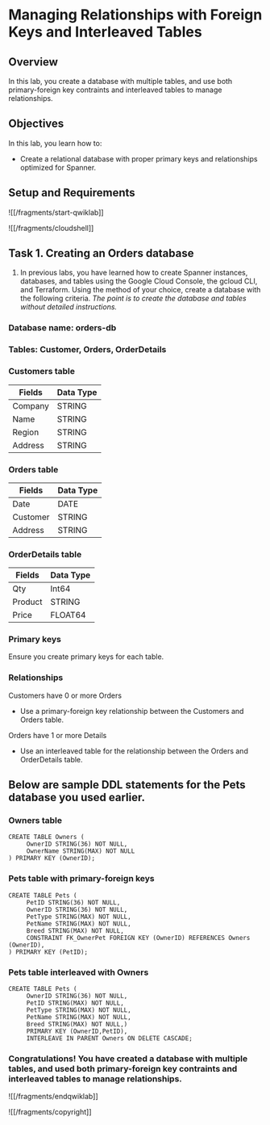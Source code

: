 # Managing Relationships with Foreign Keys and Interleaved Tables

## Overview

In this lab, you create a database with multiple tables, and use both primary-foreign key contraints and interleaved tables to manage relationships. 

## Objectives

In this lab, you learn how to:
* Create a relational database with proper primary keys and relationships optimized for Spanner. 

## Setup and Requirements

![[/fragments/start-qwiklab]]

![[/fragments/cloudshell]]

## Task 1. Creating an Orders database

1. In previous labs, you have learned how to create Spanner instances, databases, and tables using the Google Cloud Console, the gcloud CLI, and Terraform. Using the method of your choice, create a database with the following criteria. _The point is to create the database and tables without detailed instructions._ 

### __Database name:__ orders-db

### __Tables:__ Customer, Orders, OrderDetails

### __Customers table__

| Fields         | Data Type 
|----------------|-------------
| Company        | STRING
| Name           | STRING      
| Region         | STRING        
| Address        | STRING

### __Orders table__
| Fields         | Data Type 
|----------------|-------------
| Date           | DATE
| Customer       | STRING
| Address        | STRING

### __OrderDetails table__

| Fields        | Data Type  
|---------------|-------------
| Qty           | Int64
| Product       | STRING
| Price         | FLOAT64

### __Primary keys__
Ensure you create primary keys for each table. 

### __Relationships__

Customers have 0 or more Orders
* Use a primary-foreign key relationship between the Customers and Orders table.

Orders have 1 or more Details
* Use an interleaved table for the relationship between the Orders and OrderDetails table.

## Below are sample DDL statements for the Pets database you used earlier.

### Owners table

```
CREATE TABLE Owners (
     OwnerID STRING(36) NOT NULL, 
     OwnerName STRING(MAX) NOT NULL
) PRIMARY KEY (OwnerID);
```

### Pets table with primary-foreign keys

```
CREATE TABLE Pets (
     PetID STRING(36) NOT NULL, 
     OwnerID STRING(36) NOT NULL, 
     PetType STRING(MAX) NOT NULL,
     PetName STRING(MAX) NOT NULL,
     Breed STRING(MAX) NOT NULL,
     CONSTRAINT FK_OwnerPet FOREIGN KEY (OwnerID) REFERENCES Owners (OwnerID),
) PRIMARY KEY (PetID);
```

### Pets table interleaved with Owners

```
CREATE TABLE Pets (
     OwnerID STRING(36) NOT NULL, 
     PetID STRING(MAX) NOT NULL,     
     PetType STRING(MAX) NOT NULL,
     PetName STRING(MAX) NOT NULL,
     Breed STRING(MAX) NOT NULL,) 
     PRIMARY KEY (OwnerID,PetID),
     INTERLEAVE IN PARENT Owners ON DELETE CASCADE;
```



### **Congratulations!** You have created a database with multiple tables, and used both primary-foreign key contraints and interleaved tables to manage relationships.


![[/fragments/endqwiklab]]

![[/fragments/copyright]]

